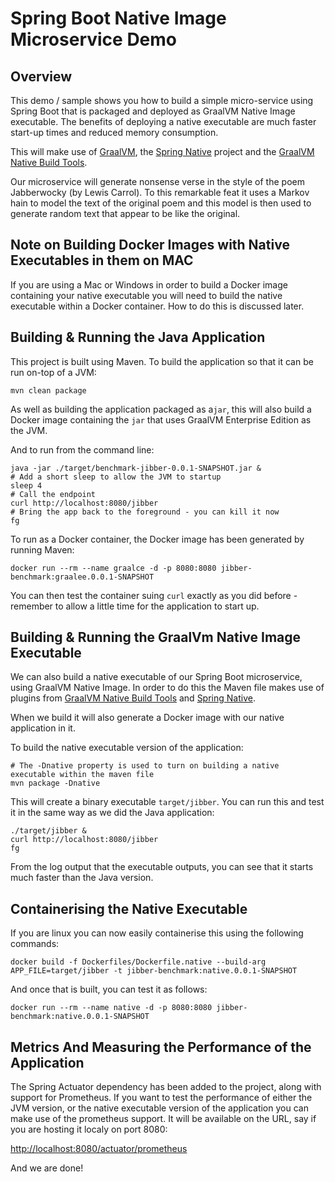# Spring Boot Native Image Microservice Demo

## Overview

This demo / sample shows you how to build a simple micro-service using Spring Boot that is packaged and deployed as 
GraalVM Native Image executable. The benefits of deploying a native executable are much faster start-up times and reduced
memory consumption.

This will make use of [GraalVM](https://www.graalvm.org), the [Spring Native](https://docs.spring.io/spring-native/docs/current/reference/htmlsingle/)
project and the [GraalVM Native Build Tools](https://github.com/graalvm/native-build-tools).

Our microservice will generate nonsense verse in the style of the poem Jabberwocky (by Lewis Carrol). To this remarkable
feat it uses a Markov hain to model the text of the original poem and this model is then used to generate random text 
that appear to be like the original.

## Note on Building Docker Images with Native Executables in them on MAC

If you are using a Mac or Windows in order to build a Docker image containing your native executable you will need
to build the native executable within a Docker container. How to do this is discussed later. 

## Building & Running the Java Application

This project is built using Maven. To build the application so that it can be run on-top of a JVM:

```shell
mvn clean package
```

As well as building the application packaged as a`jar`, this will also build a Docker image containing the `jar` that
uses GraalVM Enterprise Edition as the JVM.

And to run from the command line:

```shell
java -jar ./target/benchmark-jibber-0.0.1-SNAPSHOT.jar &
# Add a short sleep to allow the JVM to startup
sleep 4
# Call the endpoint
curl http://localhost:8080/jibber
# Bring the app back to the foreground - you can kill it now
fg
```

To run as a Docker container, the Docker image has been generated by running Maven:

```shell
docker run --rm --name graalce -d -p 8080:8080 jibber-benchmark:graalee.0.0.1-SNAPSHOT
```
You can then test the container suing `curl` exactly as you did before - remember to allow a little time for the application to 
start up.

## Building & Running the GraalVm Native Image Executable

We can also build a native executable of our Spring Boot microservice, using GraalVM Native Image. In order to do this
the Maven file makes use of plugins from [GraalVM Native Build Tools](https://github.com/graalvm/native-build-tools) and
[Spring Native](https://docs.spring.io/spring-native/docs/current/reference/htmlsingle/).

When we build it will also generate a Docker image with our native application in it.

To build the native executable version of the application:

```shell
# The -Dnative property is used to turn on building a native executable within the maven file
mvn package -Dnative
```

This will create a binary executable `target/jibber`. You can run this and test it in the same way as we did the Java
application:

```shell
./target/jibber &
curl http://localhost:8080/jibber
fg
```

From the log output that the executable outputs, you can see that it starts much faster than the Java version.

## Containerising the Native Executable

If you are linux you can now easily containerise this using the following commands:

```shell
docker build -f Dockerfiles/Dockerfile.native --build-arg APP_FILE=target/jibber -t jibber-benchmark:native.0.0.1-SNAPSHOT
```
And once that is built, you can test it as follows:

```shell
docker run --rm --name native -d -p 8080:8080 jibber-benchmark:native.0.0.1-SNAPSHOT
```

## Metrics And Measuring the Performance of the Application

The Spring Actuator dependency has been added to the project, along with support for Prometheus. If you
want to test the performance of either the JVM version, or the native executable version of the application you can
make use of the prometheus support. It will be available on the URL, say if you are hosting it localy on port 8080:

[http://localhost:8080/actuator/prometheus](http://localhost:8080/actuator/prometheus)

And we are done!

